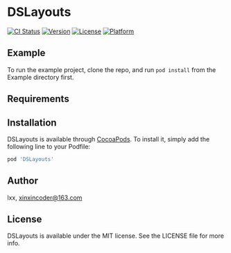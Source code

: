 # DSLayouts

[![CI Status](https://img.shields.io/travis/lxx/DSLayouts.svg?style=flat)](https://travis-ci.org/lxx/DSLayouts)
[![Version](https://img.shields.io/cocoapods/v/DSLayouts.svg?style=flat)](https://cocoapods.org/pods/DSLayouts)
[![License](https://img.shields.io/cocoapods/l/DSLayouts.svg?style=flat)](https://cocoapods.org/pods/DSLayouts)
[![Platform](https://img.shields.io/cocoapods/p/DSLayouts.svg?style=flat)](https://cocoapods.org/pods/DSLayouts)

## Example

To run the example project, clone the repo, and run `pod install` from the Example directory first.

## Requirements

## Installation

DSLayouts is available through [CocoaPods](https://cocoapods.org). To install
it, simply add the following line to your Podfile:

```ruby
pod 'DSLayouts'
```

## Author

lxx, xinxincoder@163.com

## License

DSLayouts is available under the MIT license. See the LICENSE file for more info.
